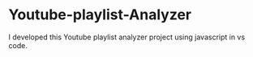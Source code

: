 # Youtube-playlist-Analyzer
I developed this Youtube playlist analyzer project using javascript in vs code.
